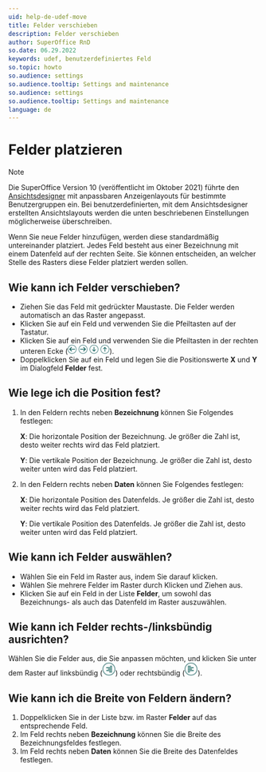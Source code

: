 ```yaml
---
uid: help-de-udef-move
title: Felder verschieben
description: Felder verschieben
author: SuperOffice RnD
so.date: 06.29.2022
keywords: udef, benutzerdefiniertes Feld
so.topic: howto
so.audience: settings
so.audience.tooltip: Settings and maintenance
so.audience: settings
so.audience.tooltip: Settings and maintenance
language: de
---
```


# Felder platzieren

> [!NOTE]
> Die SuperOffice Version 10 (veröffentlicht im Oktober 2021) führte den [Ansichtsdesigner][1] mit anpassbaren Anzeigenlayouts für bestimmte Benutzergruppen ein. Bei benutzerdefinierten, mit dem Ansichtsdesigner erstellten Ansichtslayouts werden die unten beschriebenen Einstellungen möglicherweise überschreiben.

Wenn Sie neue Felder hinzufügen, werden diese standardmäßig untereinander platziert. Jedes Feld besteht aus einer Bezeichnung mit einem Datenfeld auf der rechten Seite. Sie können entscheiden, an welcher Stelle des Rasters diese Felder platziert werden sollen.

## Wie kann ich Felder verschieben?

* Ziehen Sie das Feld mit gedrückter Maustaste. Die Felder werden automatisch an das Raster angepasst.
* Klicken Sie auf ein Feld und verwenden Sie die Pfeiltasten auf der Tastatur.
* Klicken Sie auf ein Feld und verwenden Sie die Pfeiltasten in der rechten unteren Ecke (![Symbol][img2] ![Symbol][img1] ![Symbol][img4] ![Symbol][img3]).
* Doppelklicken Sie auf ein Feld und legen Sie die Positionswerte **X** und **Y** im Dialogfeld **Felder** fest.

## Wie lege ich die Position fest?

1. In den Feldern rechts neben **Bezeichnung** können Sie Folgendes festlegen:

    **X**: Die horizontale Position der Bezeichnung. Je größer die Zahl ist, desto weiter rechts wird das Feld platziert.

    **Y**: Die vertikale Position der Bezeichnung. Je größer die Zahl ist, desto weiter unten wird das Feld platziert.

2. In den Feldern rechts neben **Daten** können Sie Folgendes festlegen:

    **X**: Die horizontale Position des Datenfelds. Je größer die Zahl ist, desto weiter rechts wird das Feld platziert.

    **Y**: Die vertikale Position des Datenfelds. Je größer die Zahl ist, desto weiter unten wird das Feld platziert.

## Wie kann ich Felder auswählen?

* Wählen Sie ein Feld im Raster aus, indem Sie darauf klicken.
* Wählen Sie mehrere Felder im Raster durch Klicken und Ziehen aus.
* Klicken Sie auf ein Feld in der Liste **Felder**, um sowohl das Bezeichnungs- als auch das Datenfeld im Raster auszuwählen.

## Wie kann ich Felder rechts-/linksbündig ausrichten?

Wählen Sie die Felder aus, die Sie anpassen möchten, und klicken Sie unter dem Raster auf linksbündig (![Symbol][img6]) oder rechtsbündig (![Symbol][img5]).

## Wie kann ich die Breite von Feldern ändern?

1. Doppelklicken Sie in der Liste bzw. im Raster **Felder** auf das entsprechende Feld.
2. Im Feld rechts neben **Bezeichnung** können Sie die Breite des Bezeichnungsfeldes festlegen.
3. Im Feld rechts neben **Daten** können Sie die Breite des Datenfeldes festlegen.

<!-- Referenced links -->
[1]: ../../../ui/screen-designer/learn/index.md

<!-- Referenced images -->
[img1]: ../../../../media/icons/arrow-right.png
[img2]: ../../../../media/icons/arrow-left.png
[img3]: ../../../../media/icons/arrow-up.png
[img4]: ../../../../media/icons/arrow-down.png
[img5]: ../../../../media/icons/admin/align-left.bmp
[img6]: ../../../../media/icons/admin/align-right.bmp
